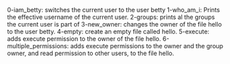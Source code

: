 0-iam_betty: switches the current user to the user betty
1-who_am_i: Prints the effective username of the current user.
2-groups: prints al the groups the current user is part of
3-new_owner: changes the owner of the file hello to the user betty.
4-empty: create an empty file called hello.
5-execute: adds execute permission to the owner of the file hello.
6-multiple_permissions: adds execute permissions to the owner and the group owner, and read permission to other users, to the file hello.
